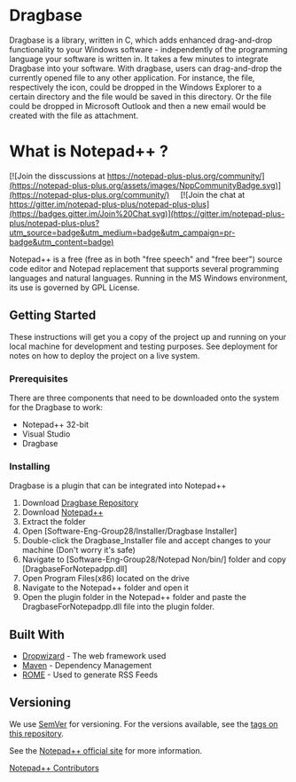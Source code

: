 # Dragbase

Dragbase is a library, written in C, which adds enhanced drag-and-drop functionality to your Windows software - independently of the programming language your software is written in. It takes a few minutes to integrate Dragbase into your software. With dragbase, users can drag-and-drop the currently opened file to any other application. For instance, the file, respectively the icon, could be dropped in the Windows Explorer to a certain directory and the file would be saved in this directory. Or the file could be dropped in Microsoft Outlook and then a new email would be created with the file as attachment.

What is Notepad++ ?
===================

[![Join the disscussions at https://notepad-plus-plus.org/community/](https://notepad-plus-plus.org/assets/images/NppCommunityBadge.svg)](https://notepad-plus-plus.org/community/)
&nbsp;&nbsp;&nbsp;&nbsp;[![Join the chat at https://gitter.im/notepad-plus-plus/notepad-plus-plus](https://badges.gitter.im/Join%20Chat.svg)](https://gitter.im/notepad-plus-plus/notepad-plus-plus?utm_source=badge&utm_medium=badge&utm_campaign=pr-badge&utm_content=badge)

Notepad++ is a free (free as in both "free speech" and "free beer") source code
editor and Notepad replacement that supports several programming languages and
natural languages. Running in the MS Windows environment, its use is governed by
GPL License.


## Getting Started

These instructions will get you a copy of the project up and running on your local machine for development and testing purposes. See deployment for notes on how to deploy the project on a live system.

### Prerequisites

There are three components that need to be downloaded onto the system for the Dragbase to work:

 - Notepad++ 32-bit
 - Visual Studio
 - Dragbase




### Installing

Dragbase is a plugin that can be integrated into Notepad++

  1. Download [Dragbase Repository](https://github.com/dyllew3/Software-Eng-Group28/tree/sharon-olorunns-patch-1)
  2. Download [Notepad++](https://notepad-plus-plus.org/download/v7.5.6.html)
  3. Extract the folder
  4. Open [Software-Eng-Group28/Installer/Dragbase Installer] 
  5. Double-click the Dragbase_Installer file and accept changes to your machine (Don't worry it's safe)
  6. Navigate to [Software-Eng-Group28/Notepad Non/bin/] folder and copy [DragbaseForNotepadpp.dll]
  7. Open Program Files(x86) located on the drive
  8. Navigate to the Notepad++ folder and open it
  9. Open the plugin folder in the Notepad++ folder and paste the DragbaseForNotepadpp.dll file into the plugin folder.


## Built With

* [Dropwizard](http://www.dropwizard.io/1.0.2/docs/) - The web framework used
* [Maven](https://maven.apache.org/) - Dependency Management
* [ROME](https://rometools.github.io/rome/) - Used to generate RSS Feeds



## Versioning

We use [SemVer](http://semver.org/) for versioning. For the versions available, see the [tags on this repository](https://github.com/your/project/tags). 



See the [Notepad++ official site](https://notepad-plus-plus.org/) for more information.

[Notepad++ Contributors](https://notepad-plus-plus.org/contributors)
